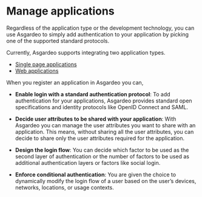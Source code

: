 # Manage applications

Regardless of the application type or the development technology, you can use Asgardeo to simply add authentication 
to your application by picking one of the supported standard protocols.

Currently, Asgardeo supports integrating two application types.
* [Single page applications](./spa/README.md)
* [Web applications](./web-app/README.md)

When you register an application in Asgardeo you can, 

* **Enable login with a standard authentication protocol**: To add authentication for your applications, Asgardeo 
provides standard open specifications and identity protocols like OpenID Connect and SAML.
  
* **Decide user attributes to be shared with your application**: With Asgardeo you can manage the user attributes you 
want to share with an application. This means, without sharing all the user attributes, you can decide to share only 
the user attributes required for the application.
  
* **Design the login flow**: You can decide which factor to be used as the second layer of authentication or the 
number of factors to be used as additional authentication layers or factors like social login.
  
* **Enforce conditional authentication**: You are given the choice to dynamically modify the login flow of a user 
based on the user’s devices, networks, locations, or usage contexts.
